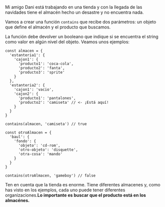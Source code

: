 Mi amigo Dani está trabajando en una tienda y con la llegada de las navidades tiene el almacén hecho un desastre y no encuentra nada.

Vamos a crear una función `contains` que recibe dos parámetros: un objeto que define el almacén y el producto que buscamos.

La función debe devolver un booleano que indique si se encuentra el string <strng>como valor en algún nivel del objeto. Veamos unos ejemplos:</strng>

    const almacen = {
      'estanteria1': {
        'cajon1': {
          'producto1': 'coca-cola',
          'producto2': 'fanta',
          'producto3': 'sprite'
        }
      },
      'estanteria2': {
        'cajon1': 'vacio',
        'cajon2': {
          'producto1': 'pantalones',
          'producto2': 'camiseta' // <- ¡Está aquí!
        }
      }
    }

    contains(almacen, 'camiseta') // true

    const otroAlmacen = {
      'baul': {
        'fondo': {
          'objeto': 'cd-rom',
          'otro-objeto': 'disquette',
          'otra-cosa': 'mando'
        }
      }
    }

    contains(otroAlmacen, 'gameboy') // false

Ten en cuenta que la tienda es enorme. Tiene diferentes almacenes y, como has visto en los ejemplos, cada uno puede tener diferentes organizaciones.**Lo importante es buscar que el producto está en los almacénes.**